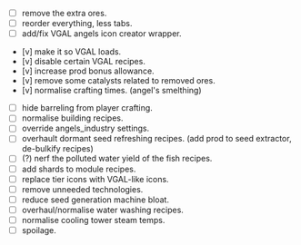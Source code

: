 -   [ ] remove the extra ores.
-   [ ] reorder everything, less tabs.
-   [ ] add/fix VGAL angels icon creator wrapper.
-   [v] make it so VGAL loads.
-   [v] disable certain VGAL recipes.
-   [v] increase prod bonus allowance.
-   [v] remove some catalysts related to removed ores.
-   [v] normalise crafting times. (angel's smelthing)
-   [ ] hide barreling from player crafting.
-   [ ] normalise building recipes.
-   [ ] override angels_industry settings.
-   [ ] overhault dormant seed refreshing recipes. (add prod to seed extractor, de-bulkify recipes)
-   [ ] (?) nerf the polluted water yield of the fish recipes.
-   [ ] add shards to module recipes.
-   [ ] replace tier icons with VGAL-like icons.
-   [ ] remove unneeded technologies.
-   [ ] reduce seed generation machine bloat.
-   [ ] overhaul/normalise water washing recipes.
-   [ ] normalise cooling tower steam temps.
-   [ ] spoilage.
